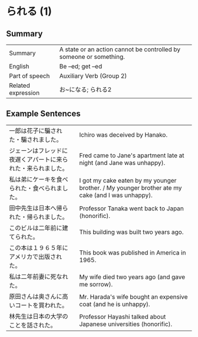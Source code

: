 # られる (1)

## Summary

<table><tr>   <td>Summary</td>   <td>A state or an action cannot be controlled by someone or something.</td></tr><tr>   <td>English</td>   <td>Be –ed; get –ed</td></tr><tr>   <td>Part of speech</td>   <td>Auxiliary Verb (Group 2)</td></tr><tr>   <td>Related expression</td>   <td>お~になる; られる2</td></tr></table>

## Example Sentences

<table><tr>   <td>一郎は花子に騙された・騙されました。</td>   <td>Ichiro was deceived by Hanako.</td></tr><tr>   <td>ジェーンはフレッドに夜遅くアパートに来られた・来られました。</td>   <td>Fred came to Jane's apartment late at night (and Jane was unhappy).</td></tr><tr>   <td>私は弟にケーキを食べられた・食べられました。</td>   <td>I got my cake eaten by my younger brother. / My younger brother ate my cake (and I was unhappy).</td></tr><tr>   <td>田中先生は日本へ帰られた・帰られました。</td>   <td>Professor Tanaka went back to Japan (honorific).</td></tr><tr>   <td>このビルは二年前に建てられた。</td>   <td>This building was built two years ago.</td></tr><tr>   <td>この本は１９６５年にアメリカで出版された。</td>   <td>This book was published in America in 1965.</td></tr><tr>   <td>私は二年前妻に死なれた。</td>   <td>My wife died two years ago (and gave me sorrow).</td></tr><tr>   <td>原田さんは奥さんに高いコートを買われた。</td>   <td>Mr. Harada's wife bought an expensive coat (and he is unhappy).</td></tr><tr>   <td>林先生は日本の大学のことを話された。</td>   <td>Professor Hayashi talked about Japanese universities (honorific).</td></tr></table>

